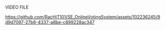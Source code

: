 VIDEO FILE





https://github.com/RacHiT101/SE_OnlineVotingSystem/assets/102236245/9d9d7097-27b6-4337-a8be-c899228ac347

